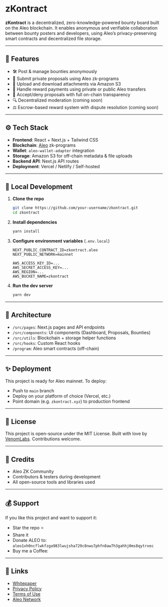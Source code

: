 # zKontract

**zKontract** is a decentralized, zero-knowledge-powered bounty board built on the Aleo blockchain. It enables anonymous and verifiable collaboration between bounty posters and developers, using Aleo’s privacy-preserving smart contracts and decentralized file storage.

---

## 🚀 Features

- 🛠 Post & manage bounties anonymously
- 🔐 Submit private proposals using Aleo zk-programs
- 📁 Upload and download attachments via Amazon S3
- 💸 Handle reward payments using private or public Aleo transfers
- 🧾 Accept/deny proposals with full on-chain transparency
- 🔍 Decentralized moderation (coming soon)
- ⚖️ Escrow-based reward system with dispute resolution (coming soon)

---

## ⚙️ Tech Stack

- **Frontend**: React + Next.js + Tailwind CSS
- **Blockchain**: [Aleo](https://aleo.org) zk-programs
- **Wallet**: `aleo-wallet-adapter` integration
- **Storage**: Amazon S3 for off-chain metadata & file uploads
- **Backend API**: Next.js API routes
- **Deployment**: Vercel / Netlify / Self-hosted

---

## 🔧 Local Development

1. **Clone the repo**
   ```bash
   git clone https://github.com/your-username/zkontract.git
   cd zkontract
   ```

2. **Install dependencies**
   ```bash
   yarn install
   ```

3. **Configure environment variables** (`.env.local`)
   ```env
   NEXT_PUBLIC_CONTRACT_ID=zkontract.aleo
   NEXT_PUBLIC_NETWORK=mainnet

   AWS_ACCESS_KEY_ID=...
   AWS_SECRET_ACCESS_KEY=...
   AWS_REGION=...
   AWS_BUCKET_NAME=zkontract
   ```

4. **Run the dev server**
   ```bash
   yarn dev
   ```

---

## 🧠 Architecture

- `/src/pages`: Next.js pages and API endpoints
- `/src/components`: UI components (Dashboard, Proposals, Bounties)
- `/src/utils`: Blockchain + storage helper functions
- `/src/hooks`: Custom React hooks
- `/program`: Aleo smart contracts (off-chain)

---

## ✨ Deployment

This project is ready for Aleo mainnet. To deploy:
- Push to `main` branch
- Deploy on your platform of choice (Vercel, etc.)
- Point domain (e.g. `zkontract.xyz`) to production frontend

---

## 📜 License

This project is open-source under the MIT License. Built with love by [VenomLabs](https://venomlabs.xyz). Contributions welcome.

---

## 🙏 Credits

- Aleo ZK Community
- Contributors & testers during development
- All open-source tools and libraries used

---

## 💰 Support

If you like this project and want to support it:
- Star the repo ⭐
- Share it
- Donate ALEO to: `aleo1xh0ncflwkfzga983lwujsha729c8nwu7phfn8aw7h3gahhj0ms8qytrxec`
- Buy me a Coffee: 

---

## 🔗 Links

- [Whitepaper](https://zkontract.app/whitepaper)
- [Privacy Policy](https://zkontract.app/privacy-policy)
- [Terms of Use](https://zkontract.app/terms)
- [Aleo Network](https://aleo.org)
